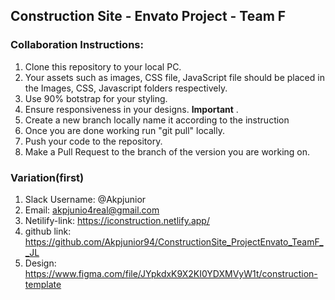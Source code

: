 ## Construction Site - Envato Project - Team F

### Collaboration Instructions:

1. Clone this repository to your local PC.
2. Your assets such as images, CSS file, JavaScript file should be placed in the Images, CSS, Javascript folders respectively.
3. Use 90% botstrap for your styling.
4. Ensure responsiveness in your designs. **Important** .
5. Create a new branch locally name it according to the  instruction 
6. Once you are done working run "git pull" locally.
7. Push your code to the repository.
8. Make a Pull Request to the branch of the version you are working on.

### Variation(first)
1. Slack Username: @Akpjunior
2. Email: akpjunio4real@gmail.com
3. Netilify-link: https://iconstruction.netlify.app/
4. github link: https://github.com/Akpjunior94/ConstructionSite_ProjectEnvato_TeamF__JL
4. Design: https://www.figma.com/file/JYpkdxK9X2KI0YDXMVyW1t/construction-template
 
